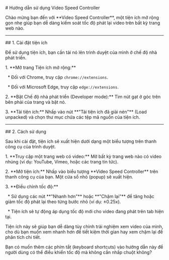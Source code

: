 \# Hướng dẫn sử dụng Video Speed Controller



Chào mừng bạn đến với \*\*Video Speed Controller\*\*, một tiện ích mở rộng gọn nhẹ giúp bạn dễ dàng kiểm soát tốc độ phát lại video trên bất kỳ trang web nào. 



---



\## 1. Cài đặt tiện ích



Để sử dụng tiện ích, bạn cần tải nó lên trình duyệt của mình ở chế độ nhà phát triển.



1\.  \*\*Mở trang Tiện ích mở rộng:\*\*

&nbsp;   \* Đối với Chrome, truy cập `chrome://extensions`.

&nbsp;   \* Đối với Microsoft Edge, truy cập `edge://extensions`.

2\.  \*\*Bật Chế độ nhà phát triển (Developer mode):\*\* Tìm nút gạt ở góc trên bên phải của trang và bật nó.

3\.  \*\*Tải tiện ích:\*\* Nhấp vào nút \*\*"Tải tiện ích đã giải nén"\*\* (Load unpacked) và chọn thư mục chứa các tệp mã nguồn của tiện ích.



---



\## 2. Cách sử dụng



Sau khi cài đặt, tiện ích sẽ xuất hiện dưới dạng một biểu tượng trên thanh công cụ của trình duyệt.



1\.  \*\*Truy cập một trang web có video:\*\* Mở bất kỳ trang web nào có video nhúng (ví dụ: YouTube, Vimeo, hoặc các trang tin tức).

2\.  \*\*Mở tiện ích:\*\* Nhấp vào biểu tượng \*\*Video Speed Controller\*\* trên thanh công cụ của bạn. Một cửa sổ nhỏ (popup) sẽ xuất hiện.

3\.  \*\*Điều chỉnh tốc độ:\*\*

&nbsp;   \* Sử dụng các nút \*\*"Nhanh hơn"\*\* hoặc \*\*"Chậm lại"\*\* để tăng hoặc giảm tốc độ phát lại theo từng bước nhỏ (ví dụ: ±0.25x).

&nbsp;   \* Tiện ích sẽ tự động áp dụng tốc độ mới cho video đang phát trên tab hiện tại.



Tiện ích này sẽ giúp bạn dễ dàng tùy chỉnh trải nghiệm xem video của mình, cho dù bạn muốn xem nhanh hơn để tiết kiệm thời gian hay xem chậm lại để phân tích chi tiết.



Bạn có muốn thêm các phím tắt (keyboard shortcuts) vào hướng dẫn này để người dùng có thể điều khiển tốc độ mà không cần nhấp chuột không?

